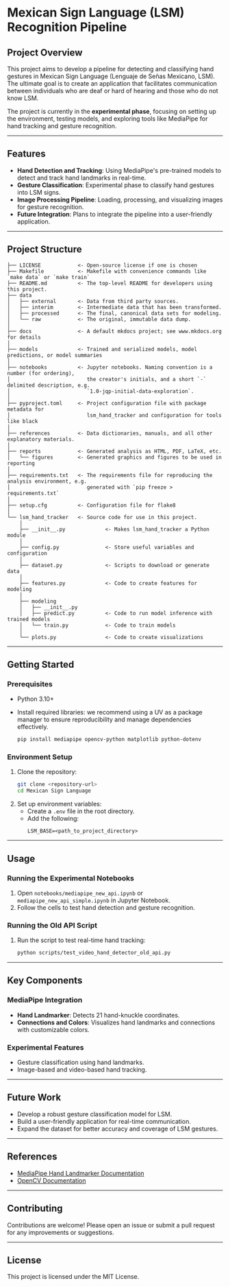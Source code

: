# Mexican Sign Language (LSM) Recognition Pipeline

## Project Overview
This project aims to develop a pipeline for detecting and classifying hand gestures in Mexican Sign Language (Lenguaje de Señas Mexicano, LSM). The ultimate goal is to create an application that facilitates communication between individuals who are deaf or hard of hearing and those who do not know LSM.

The project is currently in the **experimental phase**, focusing on setting up the environment, testing models, and exploring tools like MediaPipe for hand tracking and gesture recognition.

---

## Features
- **Hand Detection and Tracking**: Using MediaPipe's pre-trained models to detect and track hand landmarks in real-time.
- **Gesture Classification**: Experimental phase to classify hand gestures into LSM signs.
- **Image Processing Pipeline**: Loading, processing, and visualizing images for gesture recognition.
- **Future Integration**: Plans to integrate the pipeline into a user-friendly application.

---

## Project Structure
```
├── LICENSE            <- Open-source license if one is chosen
├── Makefile           <- Makefile with convenience commands like `make data` or `make train`
├── README.md          <- The top-level README for developers using this project.
├── data
│   ├── external       <- Data from third party sources.
│   ├── interim        <- Intermediate data that has been transformed.
│   ├── processed      <- The final, canonical data sets for modeling.
│   └── raw            <- The original, immutable data dump.
│
├── docs               <- A default mkdocs project; see www.mkdocs.org for details
│
├── models             <- Trained and serialized models, model predictions, or model summaries
│
├── notebooks          <- Jupyter notebooks. Naming convention is a number (for ordering),
│                         the creator's initials, and a short `-` delimited description, e.g.
│                         `1.0-jqp-initial-data-exploration`.
│
├── pyproject.toml     <- Project configuration file with package metadata for 
│                         lsm_hand_tracker and configuration for tools like black
│
├── references         <- Data dictionaries, manuals, and all other explanatory materials.
│
├── reports            <- Generated analysis as HTML, PDF, LaTeX, etc.
│   └── figures        <- Generated graphics and figures to be used in reporting
│
├── requirements.txt   <- The requirements file for reproducing the analysis environment, e.g.
│                         generated with `pip freeze > requirements.txt`
│
├── setup.cfg          <- Configuration file for flake8
│
└── lsm_hand_tracker   <- Source code for use in this project.
    │
    ├── __init__.py             <- Makes lsm_hand_tracker a Python module
    │
    ├── config.py               <- Store useful variables and configuration
    │
    ├── dataset.py              <- Scripts to download or generate data
    │
    ├── features.py             <- Code to create features for modeling
    │
    ├── modeling                
    │   ├── __init__.py 
    │   ├── predict.py          <- Code to run model inference with trained models          
    │   └── train.py            <- Code to train models
    │
    └── plots.py                <- Code to create visualizations
```

--------

## Getting Started

### Prerequisites
- Python 3.10+
- Install required libraries:
 we recommend using a UV as a package manager to ensure reproducibility and manage dependencies effectively.

  ```bash
  pip install mediapipe opencv-python matplotlib python-dotenv
  ```

### Environment Setup
1. Clone the repository:
   ```bash
   git clone <repository-url>
   cd Mexican Sign Language
   ```
2. Set up environment variables:
   - Create a `.env` file in the root directory.
   - Add the following:
     ```
     LSM_BASE=<path_to_project_directory>
     ```

---

## Usage

### Running the Experimental Notebooks
1. Open `notebooks/mediapipe_new_api.ipynb` or `mediapipe_new_api_simple.ipynb` in Jupyter Notebook.
2. Follow the cells to test hand detection and gesture recognition.

### Running the Old API Script
1. Run the script to test real-time hand tracking:
   ```bash
   python scripts/test_video_hand_detector_old_api.py
   ```

---

## Key Components

### MediaPipe Integration
- **Hand Landmarker**: Detects 21 hand-knuckle coordinates.
- **Connections and Colors**: Visualizes hand landmarks and connections with customizable colors.

### Experimental Features
- Gesture classification using hand landmarks.
- Image-based and video-based hand tracking.

---

## Future Work
- Develop a robust gesture classification model for LSM.
- Build a user-friendly application for real-time communication.
- Expand the dataset for better accuracy and coverage of LSM gestures.

---

## References
- [MediaPipe Hand Landmarker Documentation](https://ai.google.dev/edge/mediapipe/solutions/vision/hand_landmarker/index#models)
- [OpenCV Documentation](https://docs.opencv.org/)

---

## Contributing
Contributions are welcome! Please open an issue or submit a pull request for any improvements or suggestions.

---

## License
This project is licensed under the MIT License.